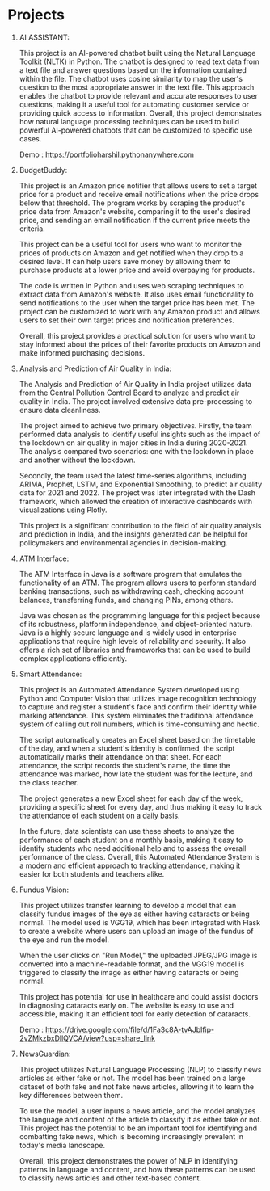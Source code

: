 # Projects

1. AI ASSISTANT:

	This project is an AI-powered chatbot built using the Natural Language Toolkit (NLTK) in Python. The chatbot is designed to read text data from a text file and answer questions based on the information contained within the file. The chatbot uses cosine similarity to map the user's question to the most appropriate answer in the text file. This approach enables the chatbot to provide relevant and accurate responses to user questions, making it a useful tool for automating customer service or providing quick access to information. Overall, this project demonstrates how natural language processing techniques can be used to build powerful AI-powered chatbots that can be customized to specific use cases.

	Demo : https://portfolioharshil.pythonanywhere.com

2. BudgetBuddy:

	This project is an Amazon price notifier that allows users to set a target price for a product and receive email notifications when the price drops below that threshold. The program works by scraping the product's price data from Amazon's website, comparing it to the user's desired price, and sending an email notification if the current price meets the criteria.

	This project can be a useful tool for users who want to monitor the prices of products on Amazon and get notified when they drop to a desired level. It can help users save money by allowing them to purchase products at a lower price and avoid overpaying for products.

	The code is written in Python and uses web scraping techniques to extract data from Amazon's website. It also uses email functionality to send notifications to the user when the target price has been met. The project can be customized to work with any Amazon product and allows users to set their own target prices and notification preferences.

	Overall, this project provides a practical solution for users who want to stay informed about the prices of their favorite products on Amazon and make informed purchasing decisions.

3. Analysis and Prediction of Air Quality in India:

	The Analysis and Prediction of Air Quality in India project utilizes data from the Central Pollution Control Board to analyze and predict air quality in India. The project involved extensive data pre-processing to ensure data cleanliness.

	The project aimed to achieve two primary objectives. Firstly, the team performed data analysis to identify useful insights such as the impact of the lockdown on air quality in major cities in India during 2020-2021. The analysis compared two scenarios: one with the lockdown in place and another without the lockdown.

	Secondly, the team used the latest time-series algorithms, including ARIMA, Prophet, LSTM, and Exponential Smoothing, to predict air quality data for 2021 and 2022. The project was later integrated with the Dash framework, which allowed the creation of interactive dashboards with visualizations using Plotly.

	This project is a significant contribution to the field of air quality analysis and prediction in India, and the insights generated can be helpful for policymakers and environmental agencies in decision-making.

4. ATM Interface:

	The ATM Interface in Java is a software program that emulates the functionality of an ATM. The program allows users to perform standard banking transactions, such as withdrawing cash, checking account balances, transferring funds, and changing PINs, among others.

	Java was chosen as the programming language for this project because of its robustness, platform independence, and object-oriented nature. Java is a highly secure language and is widely used in enterprise applications that require high levels of reliability and security. It also offers a rich set of libraries and frameworks that can be used to build complex applications efficiently.

5. Smart Attendance:

	This project is an Automated Attendance System developed using Python and Computer Vision that utilizes image recognition technology to capture and register a student's face and confirm their identity while marking attendance. This system eliminates the traditional attendance system of calling out roll numbers, which is time-consuming and hectic.

	The script automatically creates an Excel sheet based on the timetable of the day, and when a student's identity is confirmed, the script automatically marks their attendance on that sheet. For each attendance, the script records the student's name, the time the attendance was marked, how late the student was for the lecture, and the class teacher.

	The project generates a new Excel sheet for each day of the week, providing a specific sheet for every day, and thus making it easy to track the attendance of each student on a daily basis.

	In the future, data scientists can use these sheets to analyze the performance of each student on a monthly basis, making it easy to identify students who need additional help and to assess the overall performance of the class. Overall, this Automated Attendance System is a modern and efficient approach to tracking attendance, making it easier for both students and teachers alike.

6. Fundus Vision:

	This project utilizes transfer learning to develop a model that can classify fundus images of the eye as either having cataracts or being normal. The model used is VGG19, which has been integrated with Flask to create a website where users can upload an image of the fundus of the eye and run the model.

	When the user clicks on "Run Model," the uploaded JPEG/JPG image is converted into a machine-readable format, and the VGG19 model is triggered to classify the image as either having cataracts or being normal.

	This project has potential for use in healthcare and could assist doctors in diagnosing cataracts early on. The website is easy to use and accessible, making it an efficient tool for early detection of cataracts.

	Demo : https://drive.google.com/file/d/1Fa3c8A-tvAJblfip-2vZMkzbxDllQVCA/view?usp=share_link

7. NewsGuardian:

	This project utilizes Natural Language Processing (NLP) to classify news articles as either fake or not. The model has been trained on a large dataset of both fake and not fake news articles, allowing it to learn the key differences between them.

	To use the model, a user inputs a news article, and the model analyzes the language and content of the article to classify it as either fake or not. This project has the potential to be an important tool for identifying and combatting fake news, which is becoming increasingly prevalent in today's media landscape.

	Overall, this project demonstrates the power of NLP in identifying patterns in language and content, and how these patterns can be used to classify news articles and other text-based content.
